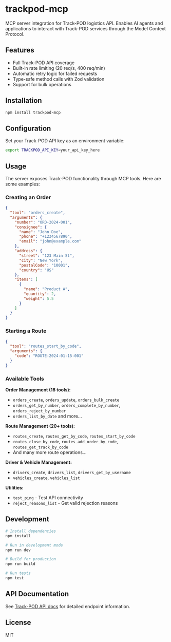 # trackpod-mcp

MCP server integration for Track-POD logistics API. Enables AI agents and applications to interact with Track-POD services through the Model Context Protocol.

## Features

- Full Track-POD API coverage
- Built-in rate limiting (20 req/s, 400 req/min)
- Automatic retry logic for failed requests
- Type-safe method calls with Zod validation
- Support for bulk operations

## Installation

```bash
npm install trackpod-mcp
```

## Configuration

Set your Track-POD API key as an environment variable:

```bash
export TRACKPOD_API_KEY=your_api_key_here
```

## Usage

The server exposes Track-POD functionality through MCP tools. Here are some examples:

### Creating an Order
```json
{
  "tool": "orders_create",
  "arguments": {
    "number": "ORD-2024-001",
    "consignee": {
      "name": "John Doe",
      "phone": "+1234567890",
      "email": "john@example.com"
    },
    "address": {
      "street": "123 Main St",
      "city": "New York", 
      "postalCode": "10001",
      "country": "US"
    },
    "items": [
      {
        "name": "Product A",
        "quantity": 2,
        "weight": 5.5
      }
    ]
  }
}
```

### Starting a Route
```json
{
  "tool": "routes_start_by_code",
  "arguments": {
    "code": "ROUTE-2024-01-15-001"
  }
}
```

### Available Tools

**Order Management (18 tools):**
- `orders_create`, `orders_update`, `orders_bulk_create`
- `orders_get_by_number`, `orders_complete_by_number`, `orders_reject_by_number`
- `orders_list_by_date` and more...

**Route Management (20+ tools):**
- `routes_create`, `routes_get_by_code`, `routes_start_by_code`
- `routes_close_by_code`, `routes_add_order_by_code`, `routes_get_track_by_code`
- And many more route operations...

**Driver & Vehicle Management:**
- `drivers_create`, `drivers_list`, `drivers_get_by_username`
- `vehicles_create`, `vehicles_list`

**Utilities:**
- `test_ping` - Test API connectivity
- `reject_reasons_list` - Get valid rejection reasons

## Development

```bash
# Install dependencies
npm install

# Run in development mode
npm run dev

# Build for production
npm run build

# Run tests
npm test
```

## API Documentation

See [Track-POD API docs](https://api.track-pod.com) for detailed endpoint information.

## License

MIT
